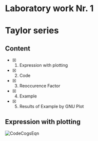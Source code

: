 # Laboratory work Nr. 1
# Taylor series


## Content
- [x] 1. Expression with plotting 
- [x] 2. Code 
- [x] 3. Reoccurence Factor
- [x] 4. Example
- [x] 5. Results of Example by GNU Plot


## Expression with plotting
![CodeCogsEqn](https://user-images.githubusercontent.com/89969531/150640846-43b6c909-44e0-424e-9468-56c2401d0c7f.svg)
